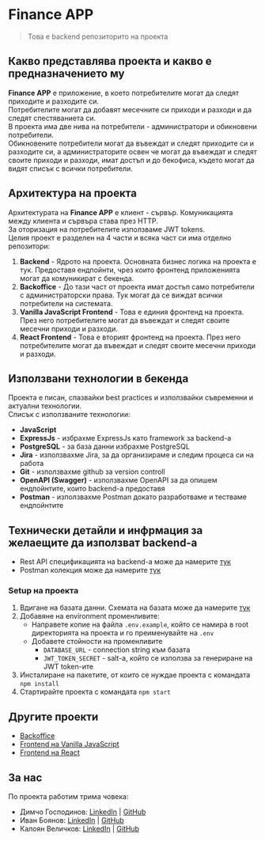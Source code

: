 # Finance APP

> Това е backend репозиторито на проекта


## Какво представлява проекта и какво е предназначението му
**Finance APP** е приложение, в което потребителите могат да следят приходите и разходите си.  
Потребителите могат да добавят месечните си приходи и разходи и да следят спестяваниета си.  
В проекта има две нива на потребители - администратори и обикновени потребители.  
Обикновените потребители могат да въвеждат и следят приходите си и разходите си,
а администраторите освен че могат да въвеждат и следят своите приходи и разходи,
имат достъп и до бекофиса, където могат да видят списък с всички потребители.


## Архитектура на проекта
Архитектурата на **Finance APP** е клиент - сървър. Комуникацията между клиента и сървъра става през HTTP.  
За оторизация на потребителите използваме JWT tokens.  
Целия проект е разделен на 4 части и всяка част си има отделно репозитори:
1. **Backend** - Ядрото на проекта. Основната бизнес логика на проекта е тук. Предоставя ендпойнти, чрез които фронтенд приложенията могат да комуникират с бекенда.
2. **Backoffice** - До тази част от проекта имат достъп само потребители с администраторски права. Тук могат да се виждат всички потребители на системата.
3. **Vanilla JavaScript Frontend** - Това е единия фронтенд на проекта. През него потребителите могат да въвеждат и следят своите месечни приходи и разходи.
4. **React Frontend** - Това е вторият фронтенд на проекта. През него потребителите могат да въвеждат и следят своите месечни приходи и разходи.


## Използвани технологии в бекенда
Проекта е писан, спазвайки best practices и използвайки съвременни и актуални технологии.  
Списък с използваните технологии:
- **JavaScript**
- **ExpressJs** - избрахме ExpressJs като framework за backend-а
- **PostgreSQL** - за база данни избрахме PostgreSQL
- **Jira** - използвахме Jira, за да организираме и следим процеса си на работа
- **Git** - използвахме github за version controll
- **OpenAPI (Swagger)** - използвахме OpenAPI за да опишем ендпойнтите, които backend-а предоставя
- **Postman** - използвахме Postman докато разработваме и тестваме ендпойнтите


## Технически детайли и инфрмация за желаещите да използват backend-а
- Rest API спецификацията на backend-а може да намерите [тук](openapi/openapi.yml)
- Postman колекция може да намерите [тук](postman)

### Setup на проекта
1. Вдигане на базата данни. Схемата на базата може да намерите [тук](database/db-schema.sql)
2. Добавяне на environment променливите:
    - Направете копие на файла `.env.example`, който се намира в root директорията на проекта и го преименувайте на `.env`
    - Добавете стойности на променливите
        - `DATABASE_URL` - connection string към базата
        - `JWT_TOKEN_SECRET` - salt-а, който се използва за генериране на JWT token-ите
3. Инсталиране на пакетите, от които се нуждае проекта с командата `npm install`
4. Стартирайте проекта с командата `npm start`


## Другите проекти
- [Backoffice](https://github.com/koko1313/react-financeapp-backoffice)
- [Frontend на Vanilla JavaScript](https://github.com/Dimcho28/js-financeapp-frontend)
- [Frontend на React](https://github.com/Theflowz0ne/reactjs-financeapp-client)


## За нас
По проекта работим трима човека:
- Димчо Господинов: [LinkedIn](https://www.linkedin.com/in/dimcho-gospodinov-111b91219/) | [GitHub](https://github.com/Dimcho28)
- Иван Боянов: [LinkedIn](https://www.linkedin.com/in/ivan-traykov-4ab849220/) | [GitHub](https://github.com/Theflowz0ne)
- Калоян Величков: [LinkedIn](https://www.linkedin.com/in/kvelichkov/) | [GitHub](https://github.com/koko1313)
